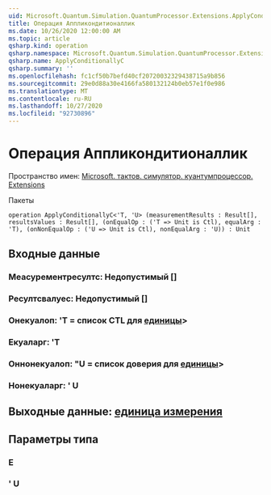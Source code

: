 ```yaml
---
uid: Microsoft.Quantum.Simulation.QuantumProcessor.Extensions.ApplyConditionallyC
title: Операция Аппликондитионаллик
ms.date: 10/26/2020 12:00:00 AM
ms.topic: article
qsharp.kind: operation
qsharp.namespace: Microsoft.Quantum.Simulation.QuantumProcessor.Extensions
qsharp.name: ApplyConditionallyC
qsharp.summary: ''
ms.openlocfilehash: fc1cf50b7befd40cf20720032329438715a9b856
ms.sourcegitcommit: 29e0d88a30e4166fa580132124b0eb57e1f0e986
ms.translationtype: MT
ms.contentlocale: ru-RU
ms.lasthandoff: 10/27/2020
ms.locfileid: "92730896"
---
```

# <a name="applyconditionallyc-operation"></a>Операция Аппликондитионаллик

Пространство имен: [Microsoft. тактов. симулятор. куантумпроцессор. Extensions](xref:Microsoft.Quantum.Simulation.QuantumProcessor.Extensions)

Пакеты [](https://nuget.org/packages/)




```qsharp
operation ApplyConditionallyC<'T, 'U> (measurementResults : Result[], resultsValues : Result[], (onEqualOp : ('T => Unit is Ctl), equalArg : 'T), (onNonEqualOp : ('U => Unit is Ctl), nonEqualArg : 'U)) : Unit
```


## <a name="input"></a>Входные данные

### <a name="measurementresults--__invalidresult__"></a>Меасурементресултс: __Недопустимый <Result>__ []




### <a name="resultsvalues--__invalidresult__"></a>Ресултсвалуес: __Недопустимый <Result>__ []




### <a name="onequalop--t--unit-ctl"></a>Онекуалоп: 'T = список CTL для [единицы](xref:microsoft.quantum.lang-ref.unit)>




### <a name="equalarg--t"></a>Екуаларг: 'T




### <a name="onnonequalop--u--unit-ctl"></a>Оннонекуалоп: "U = список доверия для [единицы](xref:microsoft.quantum.lang-ref.unit)>




### <a name="nonequalarg--u"></a>Нонекуаларг: ' U





## <a name="output--unit"></a>Выходные данные: [единица измерения](xref:microsoft.quantum.lang-ref.unit)



## <a name="type-parameters"></a>Параметры типа

### <a name="t"></a>Е


### <a name="u"></a>' U

